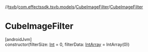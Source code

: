 //[tsvb](../../../index.md)/[com.effectssdk.tsvb.models](../index.md)/[CubeImageFilter](index.md)/[CubeImageFilter](-cube-image-filter.md)

# CubeImageFilter

[androidJvm]\
constructor(filterSize: [Int](https://kotlinlang.org/api/latest/jvm/stdlib/kotlin/-int/index.html) = 0, filterData: [IntArray](https://kotlinlang.org/api/latest/jvm/stdlib/kotlin/-int-array/index.html) = IntArray(0))
